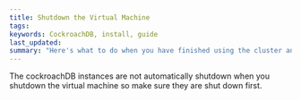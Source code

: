 ```yaml
---
title: Shutdown the Virtual Machine
tags: 
keywords: CockroachDB, install, guide
last_updated: 
summary: "Here's what to do when you have finished using the cluster and want to remove everything set up in this guide."
---
```



The cockroachDB instances are not automatically shutdown when you shutdown the virtual machine so make sure they are shut down first.


